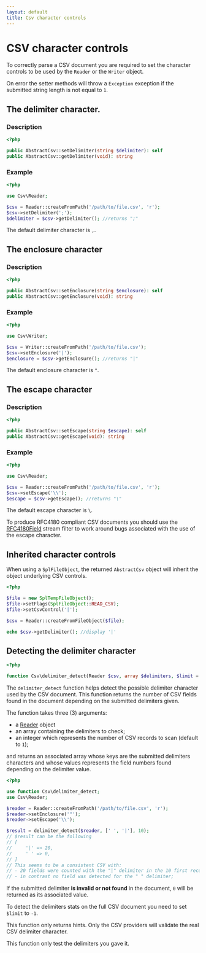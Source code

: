 ```yaml
---
layout: default
title: Csv character controls
---
```


# CSV character controls

To correctly parse a CSV document you are required to set the character controls to be used by the `Reader` or the `Writer` object.

<p class="message-warning">On error the setter methods will throw a <code>Exception</code> exception if the submitted string length is not equal to <code>1</code>.</p>


## The delimiter character.

### Description

~~~php
<?php

public AbstractCsv::setDelimiter(string $delimiter): self
public AbstractCsv::getDelimiter(void): string
~~~

### Example

~~~php
<?php

use Csv\Reader;

$csv = Reader::createFromPath('/path/to/file.csv', 'r');
$csv->setDelimiter(';');
$delimiter = $csv->getDelimiter(); //returns ";"
~~~

<p class="message-info">The default delimiter character is <code>,</code>.</p>

## The enclosure character

### Description

~~~php
<?php

public AbstractCsv::setEnclosure(string $enclosure): self
public AbstractCsv::getEnclosure(void): string
~~~

### Example

~~~php
<?php

use Csv\Writer;

$csv = Writer::createFromPath('/path/to/file.csv');
$csv->setEnclosure('|');
$enclosure = $csv->getEnclosure(); //returns "|"
~~~

<p class="message-info">The default enclosure character is <code>"</code>.</p>

## The escape character

### Description

~~~php
<?php

public AbstractCsv::setEscape(string $escape): self
public AbstractCsv::getEscape(void): string
~~~

### Example

~~~php
<?php

use Csv\Reader;

$csv = Reader::createFromPath('/path/to/file.csv', 'r');
$csv->setEscape('\\');
$escape = $csv->getEscape(); //returns "\"
~~~

<p class="message-info">The default escape character is <code>\</code>.</p>

<p class="message-notice">To produce RFC4180 compliant CSV documents you should use the <a href="/9.0/interoperability/rfc4180-field/">RFC4180Field</a> stream filter to work around bugs associated with the use of the escape character.</p>

## Inherited character controls

When using a `SplFileObject`, the returned `AbstractCsv` object will inherit the object underlying CSV controls.

~~~php
<?php

$file = new SplTempFileObject();
$file->setFlags(SplFileObject::READ_CSV);
$file->setCsvControl('|');

$csv = Reader::createFromFileObject($file);

echo $csv->getDelimiter(); //display '|'
~~~

## Detecting the delimiter character

~~~php
<?php

function Csv\delimiter_detect(Reader $csv, array $delimiters, $limit = 1): array
~~~

The `delimiter_detect` function helps detect the possible delimiter character used by the CSV document. This function returns the number of CSV fields found in the document depending on the submitted delimiters given.

The function takes three (3) arguments:

* a [Reader](/9.0/reader/) object
* an array containing the delimiters to check;
* an integer which represents the number of CSV records to scan (default to `1`);

and returns an associated array whose keys are the submitted delimiters characters and whose values represents the field numbers found depending on the delimiter value.

~~~php
<?php

use function Csv\delimiter_detect;
use Csv\Reader;

$reader = Reader::createFromPath('/path/to/file.csv', 'r');
$reader->setEnclosure('"');
$reader->setEscape('\\');

$result = delimiter_detect($reader, [' ', '|'], 10);
// $result can be the following
// [
//     '|' => 20,
//     ' ' => 0,
// ]
// This seems to be a consistent CSV with:
// - 20 fields were counted with the "|" delimiter in the 10 first records;
// - in contrast no field was detected for the " " delimiter;
~~~
If the submitted delimiter **is invalid or not found** in the document, `0` will be returned as its associated value.

<p class="message-info">To detect the delimiters stats on the full CSV document you need to set <code>$limit</code> to <code>-1</code>.</p>
<p class="message-notice">This function only returns hints. Only the CSV providers will validate the real CSV delimiter character.</p>
<p class="message-warning">This function only test the delimiters you gave it.</p>